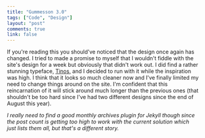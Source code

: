 ```yaml
---
title: "Gummesson 3.0"
tags: ["Code", "Design"]
layout: "post"
comments: true
link: false
---
```


If you're reading this you should've noticed that the design once again has
changed. I tried to made a promise to myself that I wouldn't fiddle with the
site's design for a week but obviously that didn't work out. I did find a rather
stunning typeface, [Tinos](http://www.google.com/webfonts/specimen/Tinos), and
I decided to run with it while the inspiration was high. I think that it looks
so much cleaner now and I've finally limited my need to change things around on
the site. I'm confident that this reincarnation of it will stick around much
longer than the previous ones (that shouldn't be too hard since I've had two
different designs since the end of August this year).

*I really need to find a good monthly archives plugin for Jekyll though since
the post count is getting too high to work with the current solution which just
lists them all, but that's a different story.*

